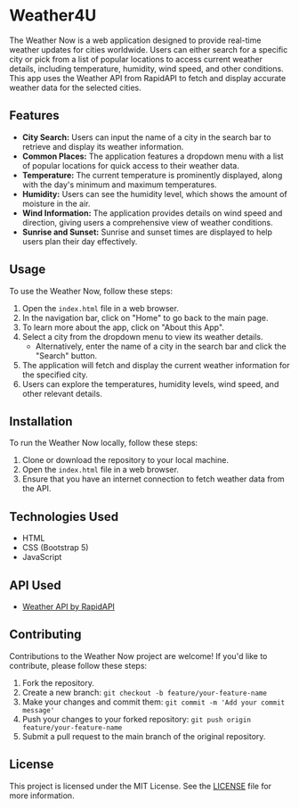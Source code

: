 # Weather4U

The Weather Now is a web application designed to provide real-time weather updates for cities worldwide. Users can either search for a specific city or pick from a list of popular locations to access current weather details, including temperature, humidity, wind speed, and other conditions. This app uses the Weather API from RapidAPI to fetch and display accurate weather data for the selected cities.

## Features

- **City Search:** Users can input the name of a city in the search bar to retrieve and display its weather information.
- **Common Places:** The application features a dropdown menu with a list of popular locations for quick access to their weather data.
- **Temperature:** The current temperature is prominently displayed, along with the day's minimum and maximum temperatures.
- **Humidity:** Users can see the humidity level, which shows the amount of moisture in the air.
- **Wind Information:** The application provides details on wind speed and direction, giving users a comprehensive view of weather conditions.
- **Sunrise and Sunset:** Sunrise and sunset times are displayed to help users plan their day effectively.

## Usage

To use the Weather Now, follow these steps:

1. Open the `index.html` file in a web browser.
2. In the navigation bar, click on "Home" to go back to the main page.
3. To learn more about the app, click on "About this App".
4. Select a city from the dropdown menu to view its weather details.
   - Alternatively, enter the name of a city in the search bar and click the "Search" button.
5. The application will fetch and display the current weather information for the specified city.
6. Users can explore the temperatures, humidity levels, wind speed, and other relevant details.

## Installation

To run the Weather Now locally, follow these steps:

1. Clone or download the repository to your local machine.
2. Open the `index.html` file in a web browser.
3. Ensure that you have an internet connection to fetch weather data from the API.

## Technologies Used

- HTML
- CSS (Bootstrap 5)
- JavaScript

## API Used

- [Weather API by RapidAPI](https://rapidapi.com/weatherapi/api/weatherapi-com)

## Contributing

Contributions to the Weather Now project are welcome! If you'd like to contribute, please follow these steps:

1. Fork the repository.
2. Create a new branch: `git checkout -b feature/your-feature-name`
3. Make your changes and commit them: `git commit -m 'Add your commit message'`
4. Push your changes to your forked repository: `git push origin feature/your-feature-name`
5. Submit a pull request to the main branch of the original repository.

## License

This project is licensed under the MIT License. See the [LICENSE](LICENSE) file for more information.
